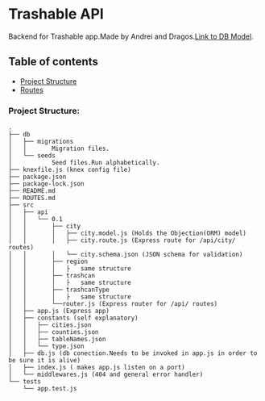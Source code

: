 # Trashable API

Backend for Trashable app.Made by Andrei and Dragos.[Link to DB Model](https://app.lucidchart.com/documents/view/6b6fb8f9-e0fb-4930-b0e9-609756d9d720).

## Table of contents

- [Project Structure](###project-structure:)
- [Routes](ROUTES.md)

### Project Structure:

```
.
├── db
│   ├── migrations
│   │       Migration files.
│   └── seeds
│           Seed files.Run alphabetically.
├── knexfile.js (knex config file)
├── package.json
├── package-lock.json
├── README.md
├── ROUTES.md
├── src
│   ├── api
│   │   └── 0.1
│   │       ├── city
│   │       │   ├── city.model.js (Holds the Objection(ORM) model)
│   │       │   ├── city.route.js (Express route for /api/city/ routes)
│   │       │   └── city.schema.json (JSON schema for validation)
│   │       ├── region
│   │       │   ├   same structure
│   │       ├── trashcan
│   │       │   ├   same structure
│   │       ├── trashcanType
│   │       │   ├   same structure
│   │       └──router.js (Express router for /api/ routes)
│   ├── app.js (Express app)
│   ├── constants (self explanatory)
│   │   ├── cities.json
│   │   ├── counties.json
│   │   ├── tableNames.json
│   │   └── type.json
│   ├── db.js (db conection.Needs to be invoked in app.js in order to be sure it is alive)
│   ├── index.js ( makes app.js listen on a port)
│   └── middlewares.js (404 and general error handler)
└── tests
    └── app.test.js

```
